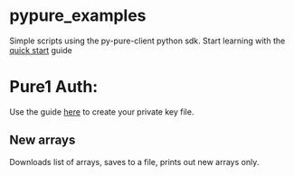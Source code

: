 # pypure_examples

Simple scripts using the py-pure-client python sdk.  Start learning with the [quick start](https://py-pure-client.readthedocs.io/en/latest/quick_start.html#pure1-client)  guide

# Pure1 Auth:

Use the guide  [here](https://www.codyhosterman.com/2019/01/introducing-the-pure1-rest-api/) to create your private key file.

## New arrays

Downloads list of arrays, saves to a file, prints out new arrays only.

